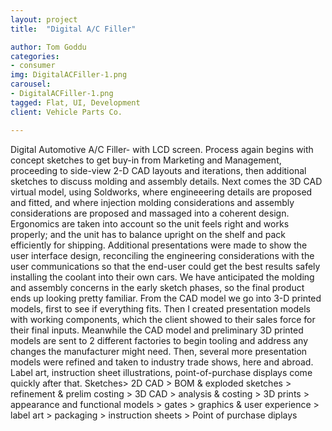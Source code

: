 ```yaml
---
layout: project
title:  "Digital A/C Filler"

author: Tom Goddu
categories:
- consumer
img: DigitalACFiller-1.png
carousel:
- DigitalACFiller-1.png
tagged: Flat, UI, Development
client: Vehicle Parts Co.

---
```

Digital Automotive A/C Filler- with LCD screen. Process again begins with concept sketches to get buy-in from Marketing and Management, proceeding to side-view 2-D CAD layouts and iterations, then additional sketches to discuss molding and assembly details. Next comes the 3D CAD virtual model, using Soldworks, where engineeering details are proposed and fitted, and where injection molding considerations and assembly considerations are proposed and massaged into a coherent design. Ergonomics are taken into account so the unit feels right and works properly; and the unit has to balance upright on the shelf and pack efficiently for shipping. Additional presentations were made to show the user interface design, reconciling the engineering considerations with the user communications so that the end-user could get the best results safely installing the coolant into their own cars.
We have anticipated the molding and assembly concerns in the early sketch phases, so the final product ends up looking pretty familiar.  From the CAD model we go into 3-D printed models, first to see if everything fits. Then I created presentation models with working components, which the client showed to their  sales force for their final inputs. Meanwhile the CAD model and preliminary 3D printed models are sent to 2 different factories to begin tooling and address any changes the manufacturer might need. Then, several more presentation models were refined and taken to industry trade shows, here and abroad. Label art, instruction sheet illustrations, point-of-purchase displays come quickly after that.
Sketches> 2D CAD > BOM & exploded sketches > refinement & prelim costing > 3D CAD > analysis & costing > 3D prints > appearance and functional models > gates > graphics & user experience > label art > packaging > instruction sheets > Point of purchase diplays
